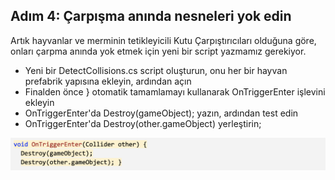 ## Adım 4: Çarpışma anında nesneleri yok edin

Artık hayvanlar ve merminin tetikleyicili Kutu Çarpıştırıcıları olduğuna göre, onları çarpma anında yok etmek için yeni bir script yazmamız gerekiyor.

- Yeni bir DetectCollisions.cs script oluşturun, onu her bir hayvan prefabrik yapısına ekleyin, ardından açın
- Finalden önce } otomatik tamamlamayı kullanarak OnTriggerEnter işlevini ekleyin
- OnTriggerEnter'da Destroy(gameObject); yazın, ardından test edin
- OnTriggerEnter'da Destroy(other.gameObject) yerleştirin;

![figures](https://raw.githubusercontent.com/Kodluyoruz/taskforce/main/unity-junior-programmer/destroy-objects-collision/figures/CWC_A.4.5_image3.png)
